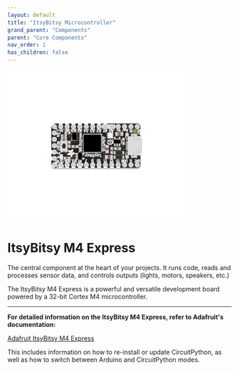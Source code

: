 ```yaml
---
layout: default
title: "ItsyBitsy Microcontroller"
grand_parent: "Components"
parent: "Core Components"
nav_order: 1
has_children: false
---
```


<img src="assets/ItsyBitsy-M4-Express.png" alt="ItsyBitsy M4 Express" width="400"/>

# ItsyBitsy M4 Express
The central component at the heart of your projects. It runs code, reads and processes sensor data, and controls outputs (lights, motors, speakers, etc.) 

The ItsyBitsy M4 Express is a powerful and versatile development board powered by a 32-bit Cortex M4 microcontroller.

---

**For detailed information on the ItsyBitsy M4 Express, refer to Adafruit's documentation:**  

[Adafruit ItsyBitsy M4 Express](https://learn.adafruit.com/introducing-adafruit-itsybitsy-m4)

This includes information on how to re-install or update CircuitPython, as well as how to switch between Arduino and CircuitPython modes.

